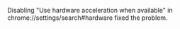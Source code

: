 Disabling "Use hardware acceleration when available" in chrome://settings/search#hardware fixed the problem.

